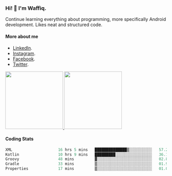 ### Hi! 👋 I'm Waffiq.

Continue learning everything about programming, more specifically Android development. Likes neat and structured code.

#### More about me 
- [LinkedIn](https://www.linkedin.com/in/waffiq-aziz/).
- [Instagram](https://www.instagram.com/waffiqaziz/).
- [Facebook](https://web.facebook.com/WaffiqAziz/).
- [Twitter](https://twitter.com/AzizWaffiq).

<p align="left">
<a href="https://github.com/waffiqaziz">
  <img height="180em" src="https://github-readme-stats-eight-theta.vercel.app/api?username=waffiqaziz&show_icons=true&theme=algolia&include_all_commits=true&count_private=true"/>
  <img height="180em" src="https://github-readme-stats-eight-theta.vercel.app/api/top-langs/?username=waffiqaziz&layout=compact&langs_count=8&theme=algolia"/>
</a>
</p>

#### Coding Stats
<!--START_SECTION:waka-->

```rust
XML                    16 hrs 5 mins   ██████████████▒░░░░░░░░░░   57.26 %
Kotlin                 10 hrs 9 mins   █████████░░░░░░░░░░░░░░░░   36.14 %
Groovy                 48 mins         ▓░░░░░░░░░░░░░░░░░░░░░░░░   02.89 %
Gradle                 33 mins         ▒░░░░░░░░░░░░░░░░░░░░░░░░   01.98 %
Properties             17 mins         ▒░░░░░░░░░░░░░░░░░░░░░░░░   01.02 %
```

<!--END_SECTION:waka-->
